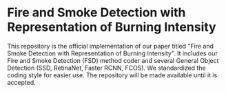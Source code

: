 # Fire and Smoke Detection with Representation of Burning Intensity
This repository is the official implementation of our paper titled "Fire and Smoke Detection with Representation of Burning Intensity". It includes our Fire and Smoke Detection (FSD) method coder and several General Object Detection (SSD, RetinaNet, Faster RCNN, FCOS). We standardized the coding style for easier use. The repository will be made available until it is accepted.
